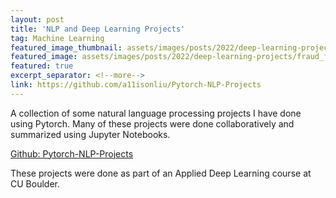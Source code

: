 ```yaml
---
layout: post
title: 'NLP and Deep Learning Projects'
tag: Machine Learning
featured_image_thumbnail: assets/images/posts/2022/deep-learning-projects/fraud_federatedlearning.png
featured_image: assets/images/posts/2022/deep-learning-projects/fraud_federatedlearning.png
featured: true
excerpt_separator: <!--more-->
link: https://github.com/a11isonliu/Pytorch-NLP-Projects
---
```



A collection of some natural language processing projects I have done using Pytorch. Many of these projects were done collaboratively and summarized using Jupyter Notebooks. <!--more-->

<div class="download-box inner">
	<div class="download-box-links">
	    <a href="https://github.com/a11isonliu/Pytorch-NLP-Projects" target="_blank">Github: Pytorch-NLP-Projects</a>
	</div>
</div>




These projects were done as part of an Applied Deep Learning course at CU Boulder.